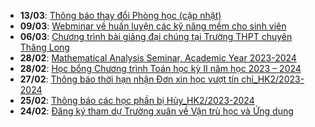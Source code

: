 - **13/03**: [Thông báo thay đổi Phòng học (cập nhật)](https://math.hcmus.edu.vn/tin-tức/tin-giáo-vụ/892-thông-báo-thay-đổi-phòng-học-2)
 - **09/03**: [Webminar về huấn luyện các kỹ năng mềm cho sinh viên](https://math.hcmus.edu.vn/tin-tức/tin-học-bổng-việc-làm/894-webminar_softskills_03mars)
 - **06/03**: [Chương trình bài giảng đại chúng tại Trường THPT chuyên Thăng Long](https://math.hcmus.edu.vn/tin-tức/thông-tin-toán-tin-học/893-chương-trình-bài-giảng-đại-chúng-tại-trường-thpt-chuyên-thăng-long)
 - **28/02**: [Mathematical Analysis Seminar, Academic Year 2023-2024](https://math.hcmus.edu.vn/tin-tức/tin-nghiên-cứu/890-mathematical-analysis-seminar-academic-year-2023-2024)
 - **28/02**: [Học bổng Chương trình Toán học kỳ II năm học 2023 – 2024](https://math.hcmus.edu.vn/tin-tức/tin-học-bổng-việc-làm/877-học-bổng-chương-trình-toán-học-kỳ-ii-năm-học-2023-–-2024)
 - **27/02**: [Thông báo thời hạn nhận Đơn xin học vượt tín chỉ_HK2/2023-2024](https://math.hcmus.edu.vn/tin-tức/tin-giáo-vụ/889-thông-báo-thời-hạn-nhận-đơn-xin-học-vượt-tín-chỉ_hk2-2023-2024)
 - **25/02**: [Thông báo các học phần bị Hủy_HK2/2023-2024](https://math.hcmus.edu.vn/tin-tức/tin-giáo-vụ/888-thông-báo-các-học-phần-bị-hủy_hk2-2023-2024)
 - **24/02**: [Đăng ký tham dự Trường xuân về Vận trù học và Ứng dụng](https://math.hcmus.edu.vn/tin-tức/thông-tin-toán-tin-học/887-đăng-ký-tham-dự-trường-xuân-về-vận-trù-học-và-ứng-dụng)
